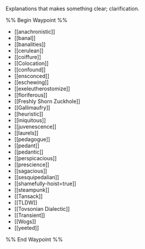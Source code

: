 Explanations that makes something clear; clarification.

%% Begin Waypoint %%
- [[anachronistic]]
- [[banal]]
- [[banalities]]
- [[cerulean]]
- [[coiffure]]
- [[Colocation]]
- [[confound]]
- [[ensconced]]
- [[eschewing]]
- [[exeleutherostomize]]
- [[floriferous]]
- [[Freshly Shorn Zuckhole]]
- [[Gallimaufry]]
- [[heuristic]]
- [[iniquitous]]
- [[juvenescence]]
- [[laurels]]
- [[pedagogue]]
- [[pedant]]
- [[pedantic]]
- [[perspicacious]]
- [[prescience]]
- [[sagacious]]
- [[sesquipedalian]]
- [[shamefully-hoist=true]]
- [[steampunk]]
- [[Tansack]]
- [[TLDW]]
- [[Tovsonian Dialectic]]
- [[Transient]]
- [[Wogs]]
- [[yeeted]]

%% End Waypoint %%
